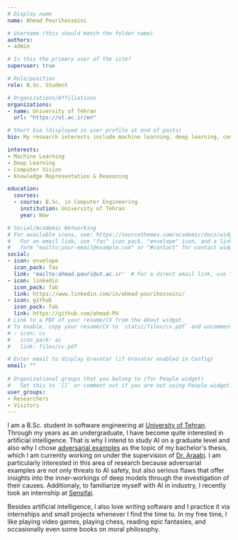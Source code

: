 ```yaml
---
# Display name
name: Ahmad Pourihosseini

# Username (this should match the folder name)
authors:
- admin

# Is this the primary user of the site?
superuser: true

# Role/position
role: B.Sc. Student

# Organizations/Affiliations
organizations:
- name: University of Tehran
  url: "https://ut.ac.ir/en"

# Short bio (displayed in user profile at end of posts)
bio: My research interests include machine learning, deep learning, computer vision, and KR&R.

interests:
- Machine Learning
- Deep Learning
- Computer Vision
- Knowledge Representation & Reasoning

education:
  courses:
  - course: B.Sc. in Computer Engineering
    institution: University of Tehran
    year: Now

# Social/Academic Networking
# For available icons, see: https://sourcethemes.com/academic/docs/widgets/#icons
#   For an email link, use "fas" icon pack, "envelope" icon, and a link in the
#   form "mailto:your-email@example.com" or "#contact" for contact widget.
social:
- icon: envelope
  icon_pack: fas
  link: 'mailto:ahmad.pouri@ut.ac.ir'  # For a direct email link, use "mailto:test@example.org".
- icon: linkedin
  icon_pack: fab
  link: https://www.linkedin.com/in/ahmad-pourihosseini/
- icon: github
  icon_pack: fab
  link: https://github.com/ahmad-PH
# Link to a PDF of your resume/CV from the About widget.
# To enable, copy your resume/CV to `static/files/cv.pdf` and uncomment the lines below.  
# - icon: cv
#   icon_pack: ai
#   link: files/cv.pdf

# Enter email to display Gravatar (if Gravatar enabled in Config)
email: ""
  
# Organizational groups that you belong to (for People widget)
#   Set this to `[]` or comment out if you are not using People widget.  
user_groups:
- Researchers
- Visitors
---
```


I am a B.Sc. student in software engineering at [University of Tehran](https://ut.ac.ir/en). Through my years as an undergraduate, I have become quite interested in artificial intelligence. That is why I intend to study AI on a graduate level and also why I chose [adversarial examples](https://openai.com/blog/adversarial-example-research/) as the topic of my bachelor's thesis, which I am currently working on under the supervision of [Dr. Araabi](https://ece.ut.ac.ir/en/~araabi). I am particularly interested in this area of research because adversarial examples are not only threats to AI safety, but also serious flaws that offer insights into the inner-workings of deep models through the investigation of their causes. Additionaly, to familiarize myself with AI in industry, I recently took an internship at [Sensifai](https://sensifai.com/#partners).

Besides artificial intelligence, I also love writing software and I practice it via internships and small projects whenever I find the time to. In my free time, I like playing video games, playing chess, reading epic fantasies, and occasionally even some books on moral philosophy.
